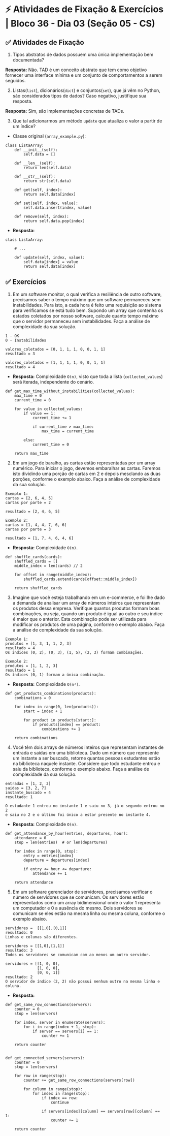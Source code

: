 # ⚡ Atividades de Fixação & Exercícios | Bloco 36 - Dia 03 (Seção 05 - CS)

## ✅ Atividades de Fixação

1. Tipos abstratos de dados possuem uma única implementação bem documentada?

**Resposta:** Não. TAD é um conceito abstrato que tem como objetivo fornecer uma interface mínima e um conjunto de comportamentos a serem seguidos.

2. Listas(`list`), dicionários(`dict`) e conjuntos(`set`), que já vêm no Python, são considerados tipos de dados? Caso negativo, justifique sua resposta.

**Resposta:** Sim, são implementações concretas de TADs.

3. Que tal adicionarmos um método `update` que atualiza o valor a partir de um índice?

- Classe original (`array_example.py`):

```
class ListaArray:
    def __init__(self):
        self.data = []

    def __len__(self):
        return len(self.data)

    def __str__(self):
        return str(self.data)

    def get(self, index):
        return self.data[index]

    def set(self, index, value):
        self.data.insert(index, value)

    def remove(self, index):
        return self.data.pop(index)
```

- **Resposta:**

```
class ListaArray:

    # ...

    def update(self, index, value):
        self.data[index] = value
        return self.data[index]
```

## ✅ Exercícios

1. Em um software monitor, o qual verifica a resiliência de outro software, precisamos saber o tempo máximo que um software permaneceu sem instabilidades. Para isto, a cada hora é feito uma requisição ao sistema para verificamos se está tudo bem. Supondo um array que contenha os estados coletados por nosso software, calcule quanto tempo máximo que o servidor permaneceu sem instabilidades. Faça a análise de complexidade da sua solução.

```
1 - OK
0 - Instabilidades

valores_coletados = [0, 1, 1, 1, 0, 0, 1, 1]
resultado = 3

valores_coletados = [1, 1, 1, 1, 0, 0, 1, 1]
resultado = 4
```

- **Resposta:** Complexidade `O(n)`, visto que toda a lista (`collected_values`) será iterada, independente do cenário.

```
def get_max_time_without_instabilities(collected_values):
    max_time = 0
    current_time = 0

    for value in collected_values:
        if value == 1:
            current_time += 1

            if current_time > max_time:
                max_time = current_time

        else:
            current_time = 0

    return max_time
```

2. Em um jogo de baralho, as cartas estão representadas por um array numérico. Para iniciar o jogo, devemos embaralhar as cartas. Faremos isto dividindo uma porção de cartas em 2 e depois mesclando as duas porções, conforme o exemplo abaixo. Faça a análise de complexidade da sua solução.

```
Exemplo 1:
cartas = [2, 6, 4, 5]
cartas por parte = 2

resultado = [2, 4, 6, 5]

Exemplo 2:
cartas = [1, 4, 4, 7, 6, 6]
cartas por parte = 3

resultado = [1, 7, 4, 6, 4, 6]
```

- **Resposta:** Complexidade `O(n)`.

```
def shuffle_cards(cards):
    shuffled_cards = []
    middle_index = len(cards) // 2

    for offset in range(middle_index):
        shuffled_cards.extend(cards[offset::middle_index])

    return shuffled_cards
```

3. Imagine que você esteja trabalhando em um e-commerce, e foi lhe dado a demanda de analisar um array de números inteiros que representam os produtos dessa empresa. Verifique quantos produtos formam boas combinações, ou seja, quando um produto é igual ao outro e seu índice é maior que o anterior. Esta combinação pode ser utilizada para modificar os produtos de uma página, conforme o exemplo abaixo. Faça a análise de complexidade da sua solução.

```
Exemplo 1:
produtos = [1, 3, 1, 1, 2, 3]
resultado = 4
Os índices (0, 2), (0, 3), (1, 5), (2, 3) formam combinações.

Exemplo 2:
produtos = [1, 1, 2, 3]
resultado = 1
Os índices (0, 1) formam a única combinação.
```

- **Resposta:** Complexidade `O(n²)`.

```
def get_products_combinations(products):
    combinations = 0

    for index in range(0, len(products)):
        start = index + 1

        for product in products[start:]:
            if products[index] == product:
                combinations += 1

    return combinations
```

4. Você têm dois arrays de números inteiros que representam instantes de entrada e saídas em uma biblioteca. Dado um número que represente um instante a ser buscado, retorne quantas pessoas estudantes estão na biblioteca naquele instante. Considere que todo estudante entrou e saiu da biblioteca, conforme o exemplo abaixo. Faça a análise de complexidade da sua solução.

```
entradas = [1, 2, 3]
saidas = [3, 2, 7]
instante_buscado = 4
resultado: 1

O estudante 1 entrou no instante 1 e saiu no 3, já o segundo entrou no 2
e saiu no 2 e o último foi único a estar presente no instante 4.
```

- **Resposta:** Complexidade `O(n)`.

```
def get_attendance_by_hour(entries, departures, hour):
    attendance = 0
    stop = len(entries)  # or len(departures)

    for index in range(0, stop):
        entry = entries[index]
        departure = departures[index]

        if entry <= hour <= departure:
            attendance += 1

    return attendance
```

5. Em um software gerenciador de servidores, precisamos verificar o número de servidores que se comunicam. Os servidores estão representados como um array bidimensional onde o valor 1 representa um computador e 0 a ausência do mesmo. Dois servidores se comunicam se eles estão na mesma linha ou mesma coluna, conforme o exemplo abaixo.

```
servidores =  [[1,0],[0,1]]
resultado: 0
Linhas e colunas são diferentes.

servidores = [[1,0],[1,1]]
resultado: 3
Todos os servidores se comunicam com ao menos um outro servidor.

servidores = [[1, 0, 0],
              [1, 0, 0],
              [0, 0, 1]]
resultado: 2
O servidor de índice (2, 2) não possui nenhum outro na mesma linha e coluna.
```

- **Resposta:**

```
def get_same_row_connections(servers):
    counter = 0
    stop = len(servers)

    for index, server in enumerate(servers):
        for i in range(index + 1, stop):
            if server == servers[i] == 1:
                counter += 1

    return counter


def get_connected_servers(servers):
    counter = 0
    stop = len(servers)

    for row in range(stop):
        counter += get_same_row_connections(servers[row])

        for column in range(stop):
            for index in range(stop):
                if index == row:
                    continue

                if servers[index][column] == servers[row][column] == 1:
                    counter += 1

    return counter
```
